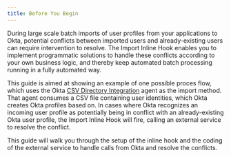 ```yaml
---
title: Before You Begin
---
```

During large scale batch imports of user profiles from your applications to Okta, potential conflicts between imported users and already-existing users can require intervention to resolve. The Import Inline Hook enables you to implement programmatic solutions to handle these conflicts according to your own business logic, and thereby keep automated batch processing running in a fully automated way.

This guide is aimed at showing an example of one possible proces flow, which uses the Okta [CSV Directory Integration](https://help.okta.com/en/prod/Content/Topics/Directory/directory-integrations-csv.htm) agent as the import method. That agent consumes a CSV file containing user identities, which Okta creates Okta profiles based on. In cases where Okta recognizes an incoming user profile as potentially being in conflict with an already-existing Okta user profile, the Import Inline Hook will fire, calling an external service to resolve the conflict.

This guide will walk you through the setup of the inline hook and the coding of the external service to handle calls from Okta and resolve the conflicts.

<StackSelector snippet="platformdescription"/>

<NextSectionLink/>


